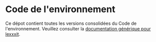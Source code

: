# Code de l'environnement

Ce dépot contient toutes les versions consolidées du Code de l'environnement. Veuillez consulter la [documentation générique pour lexxxit](https://github.com/lexxxit/documentation).
